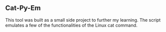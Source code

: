 ## Cat-Py-Em 

This tool was built as a small side project to further my learning. The script emulates a few of the functionalities of the Linux cat command.
